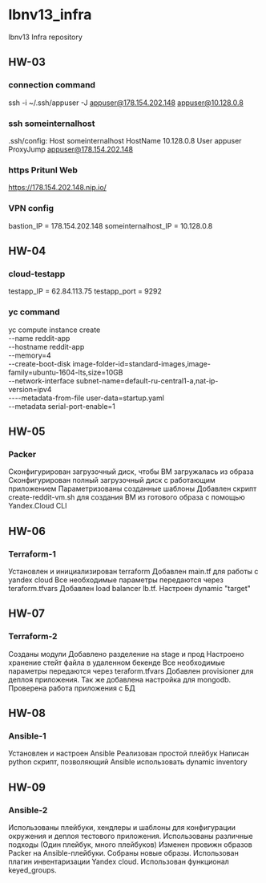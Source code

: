 # lbnv13_infra
lbnv13 Infra repository

## HW-03
### connection command
ssh -i ~/.ssh/appuser -J appuser@178.154.202.148 appuser@10.128.0.8

### ssh someinternalhost
.ssh/config:
    Host someinternalhost
        HostName 10.128.0.8
        User appuser
        ProxyJump appuser@178.154.202.148

### https Pritunl Web
https://178.154.202.148.nip.io/

### VPN config
bastion_IP = 178.154.202.148
someinternalhost_IP = 10.128.0.8

## HW-04
### cloud-testapp
testapp_IP = 62.84.113.75
testapp_port = 9292

### yc command
yc compute instance create \
  --name reddit-app \
  --hostname reddit-app \
  --memory=4 \
  --create-boot-disk image-folder-id=standard-images,image-family=ubuntu-1604-lts,size=10GB \
  --network-interface subnet-name=default-ru-central1-a,nat-ip-version=ipv4 \
  ----metadata-from-file user-data=startup.yaml \
  --metadata serial-port-enable=1

## HW-05
### Packer
Сконфигурирован загрузочный диск, чтобы ВМ загружалась из образа
Сконфигурирован полный загрузочный диск с работающим приложением
Параметризованы созданные шаблоны
Добавлен скрипт create-reddit-vm.sh для создания ВМ из готового образа с помощью Yandex.Cloud CLI

## HW-06
### Terraform-1
Установлен и инициализирован terraform
Добавлен main.tf для работы с yandex cloud
Все необходимые параметры передаются через teraform.tfvars
Добавлен load balancer lb.tf. Настроен dynamic "target"

## HW-07
### Terraform-2
Созданы модули
Добавлено разделение на stage и прод
Настроено хранение стейт файла в удаленном бекенде
Все необходимые параметры передаются через teraform.tfvars
Добавлен provisioner для деплоя приложения. Так же добавлена настройка для mongodb. Проверена работа приложения с БД

## HW-08
### Ansible-1
Установлен и настроен Ansible
Реализован простой плейбук
Написан python скрипт, позволяющий Ansible использовать dynamic inventory

## HW-09
### Ansible-2
Иcпользованы плейбуки, хендлеры и шаблоны для
конфигурации окружения и деплоя тестового приложения.
Использованы различные подходы (Один плейбук, много плейбуков)
Изменен провижн образов Packer на Ansible-плейбуки. Собраны новые образы.
Использован плагин инвентаризации Yandex cloud.
Использован функционал keyed_groups.
